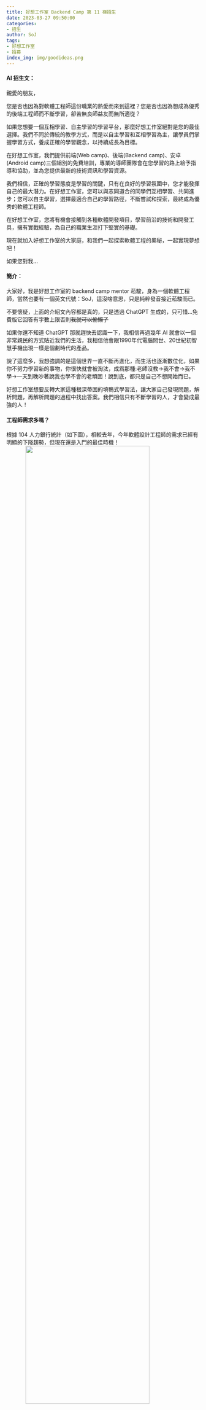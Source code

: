 ```yaml
---
title: 好想工作室 Backend Camp 第 11 梯招生
date: 2023-03-27 09:50:00
categories:
- 招生
author: SoJ
tags:
- 好想工作室
- 招募
index_img: img/goodideas.png
---
```

#### AI 招生文：
親愛的朋友，

您是否也因為對軟體工程師這份職業的熱愛而來到這裡？您是否也因為想成為優秀的後端工程師而不斷學習，卻苦無良師益友而無所適從？

如果您想要一個互相學習、自主學習的學習平台，那麼好想工作室絕對是您的最佳選擇。我們不同於傳統的教學方式，而是以自主學習和互相學習為主，讓學員們掌握學習方式，養成正確的學習觀念，以持續成長為目標。

在好想工作室，我們提供前端(Web camp)、後端(Backend camp)、安卓(Android camp)三個組別的免費培訓，專業的導師團隊會在您學習的路上給予指導和協助，並為您提供最新的技術資訊和學習資源。

我們相信，正確的學習態度是學習的關鍵，只有在良好的學習氛圍中，您才能發揮自己的最大潛力。在好想工作室，您可以與志同道合的同學們互相學習、共同進步；您可以自主學習，選擇最適合自己的學習路徑，不斷嘗試和探索，最終成為優秀的軟體工程師。

在好想工作室，您將有機會接觸到各種軟體開發項目，學習前沿的技術和開發工具，擁有實戰經驗，為自己的職業生涯打下堅實的基礎。

現在就加入好想工作室的大家庭，和我們一起探索軟體工程的奧秘，一起實現夢想吧！

如果您對我...

#### 簡介：

大家好，我是好想工作室的 backend camp mentor 菘駿，身為一個軟體工程師，當然也要有一個英文代號：SoJ，這沒啥意思，只是純粹發音接近菘駿而已。

不要懷疑，上面的介紹文內容都是真的，只是透過 ChatGPT 生成的，只可惜...免費版它回答有字數上限否則~~我就可以偷懶了~~

如果你還不知道 ChatGPT 那就趕快去認識一下，我相信再過幾年 AI 就會以一個非常親民的方式貼近我們的生活，我相信他會跟1990年代電腦問世、20世紀初智慧手機出現一樣是個劃時代的產品。

說了這麼多，我想強調的是這個世界一直不斷再進化，而生活也逐漸數位化，如果你不努力學習新的事物，你很快就會被淘汰，成爲那種:老師沒教->我不會->我不學->一天到晚吵著說我也學不會的老頑固！說到底，都只是自己不想開始而已。

好想工作室想要反轉大家這種根深蒂固的填鴨式學習法，讓大家自己發現問題，解析問題，再解析問題的過程中找出答案。我們相信只有不斷學習的人，才會變成最強的人！


#### 工程師需求多嗎？

根據 104 人力銀行統計（如下圖），相較去年，今年軟體設計工程師的需求已經有明顯的下降趨勢，但現在還是入門的最佳時機！
<img class="info" src="/images/202302_job_statistics.png" alt="">

我個人覺得：隨著疫情解封，數位化、軟體需求，確實不如「後疫情時代」帶來的多，但數位化一直都是未來的趨勢！大家看看 AI、元宇宙都吵多少年了，不要小看這些技術，雖然他們還在萌芽期，但爆發真的會像 iPhone 那樣，一火就火個好幾年，所以你不趁現在進場，等它火起來，要入門就晚了。

但不得不說， ChatGPT 的問世，真的讓初階工程師的工作更容易被取代，所以很多簡單的需求，你只要描述的好，程式碼可以透過 AI 生成了，那要工程師幹嘛？
我只能說，debug 跟功能微調都還是要工程師去執行， ChatGPT 的出現，只是加大了入門門檻而已，關鍵還在於如何快速、有效的學習，如果只想靠一個語言、一個框架技術吃到退休，那你只會加快你被 AI 淘汰的速度而已。

#### **你喜歡接受挑戰嗎？**

**挑戰1: 熱忱**
我面談了很多學員，沒有一個不是懷抱熱忱過來的，但是熱忱是需要維持的，如果只靠滿腔熱血就想投入工程師，而無法靜下心來查閱枯燥乏味的文件，那你很快就會失去耐心前進。無論什麼方式，你都得想辦法調適心情，爲自己補血

**挑戰2: 學習力**
科技的進步與改變非常的快。程式語言也是推陳出新，沒幾個月就有新的程式語言、框架、工具、與技術。
更多的追根究底，學習最怕的就是得過且過，如果一開始思路就錯了，只會越走越偏。

**挑戰3: 協作力**
優秀的工程師也是優秀的團隊成員。你寫的程式不只可與機器溝通，更要緊的是跟其他工程師溝通。你要知道，程式碼的「一生」多數時間都是被其他人讀取，這些人常常需要修改程式，或在其基礎上創造新的事物。

你也要知道，沒有什麼完美的設計、服務或工具能夠全面適用於各種狀況。優秀的工程師知道可用的選擇，知道自己手上的資源，做出適宜的權衡。怎麼掌握手上的資源，就要學會怎麼「有效的」溝通


### **好想工作室 Backend Camp 主要學習方向**
系統：Linux or MacOS
語言：PHP
框架：Laravel
資料庫：關聯式資料庫 MySQL
雲端服務：AWS or GCP


### **常見問答**

**Q：參加培訓需要學費或額外費用嗎？**
台南好想工作室 Backend Camp 6 個月培訓期間內免費。

**Q：培訓過程主要為自我學習研究？**
是的。我們沒有老師上課也不會提供課綱。

**Q：有可能彈性調整學習時間？ 晚一點來或固定請假？**
學習效率該如何提升，包含固定生活作息以及每週持續性，皆為學習的一部分。彈性調整，可以視情況晚點來/晚點走。固定請假，需要看個人的情況，因每個人而定。

**Q：因白天工作，有可能晚上或遠端培訓嗎？**
不行！時間是工作室希望學員付出的唯一要求，如果無法付出時間來工作室，建議可以先嘗試上線上課程。

**Q：非相關背景，需每天兩地通勤，已成立家庭是否還合適 Training？**
每個人皆有不同的現實考量，但沒有人能因為這些條件決定你是否適合 training，只有自己能選擇未來要如何前行。這些問題是你的顧慮，與好想考慮學員的條件無關。

**Q：培訓過程感到虛耗時間？**
「時間」是來好想工作室唯一付出的，也是需要自己掌握的學習資源。學習過程感到沒有重心，或在摸索方向，可以與伙伴、mentor以及任何你想討論的人聊聊。不管在不在好想 training，一旦有了方向，請全力以赴，不要想省掉任何該努力的時間，否則還是會有虛秏時間的感覺。

**Q：招募需通過篩選機制？**
對，因為好想工作室的資源有限，希望把資源給需要而適合的人。

### 培訓地點
好想工作室 — 東區北門路2段16號 L2A（台南文創園區內）

### 培訓費用
完全免費

### 招生條件
**乙台筆電，作業系統 Linux / Mac。**
**連續六個月，每週一至五**

### 報名方式
寄件信箱：sojphp@gmail.com
報名期限：即日起至 2023年4月30日 23:59:59 止，因為空間有限，如果招募滿額也會停止繼續招生（如果停止招生會在此標示）。
撰寫主旨：「好想工作室 Backend Camp 申請」
內容格式：
1. 自我簡介 (現居 / 過去學 / 經歷等)。
2. 描述你過去深入研究的主題（不限課業、興趣或是與朋友討論而進一步研究都可以）。
3. 是否曾經有過任何活動的工作人員經驗？解決過什麼問題？
4. 對於「與人交流」和「上台分享」的看法？
5. 回憶過去，感恩、生氣、沮喪的經驗各描述一件事。
6. 為什麼想學習後端的技術？有學習過 web or mobile 的技術嗎？
7. 想來好想工作室的主要原因？
8. 描述你未來想工作的城市？為什麼想在這個城市工作？
9. 獲得消息來源（朋友介紹、Dcard、Facebook 或 PTT 等）。

<style>
.logo {
  display: block;
  margin: auto;
  width: 100%;
}
.info {
  display: block;
  margin: auto;
  width: 80%;
}
</style>
